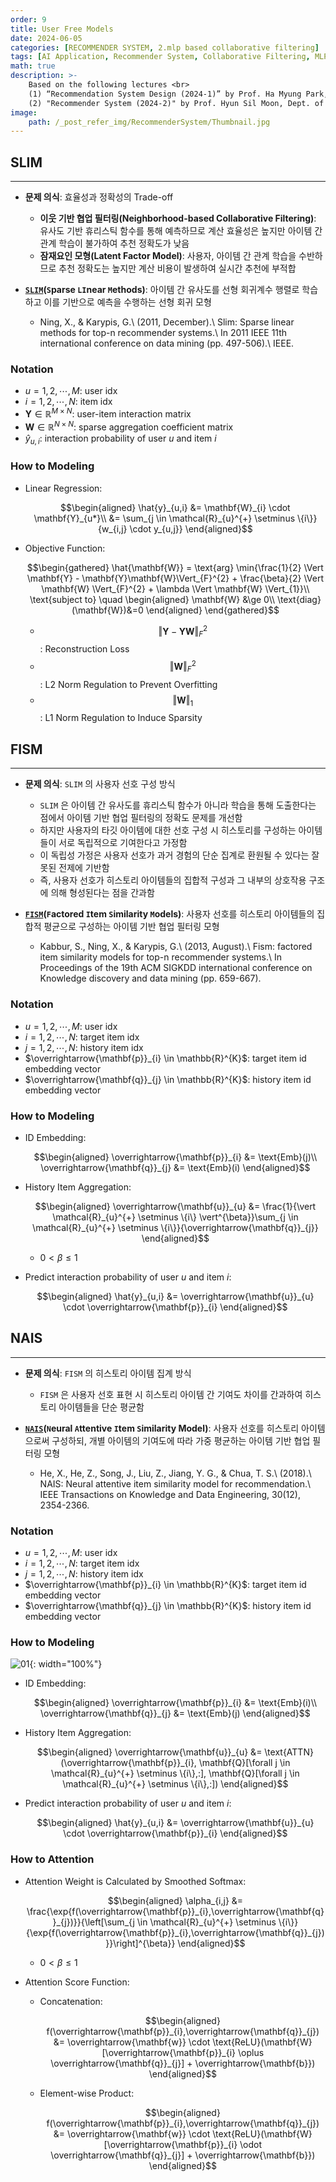 ```yaml
---
order: 9
title: User Free Models
date: 2024-06-05
categories: [RECOMMENDER SYSTEM, 2.mlp based collaborative filtering]
tags: [AI Application, Recommender System, Collaborative Filtering, MLP, Attention Mechanism]
math: true
description: >-
    Based on the following lectures <br>
    (1) “Recommendation System Design (2024-1)” by Prof. Ha Myung Park, Dept. of Artificial Intelligence. College of SW, Kookmin Univ. <br>
    (2) "Recommender System (2024-2)" by Prof. Hyun Sil Moon, Dept. of Data Science, The Grad. School, Kookmin Univ.
image:
    path: /_post_refer_img/RecommenderSystem/Thumbnail.jpg
---
```


## SLIM
-----

- **문제 의식**: 효율성과 정확성의 Trade-off
    - **이웃 기반 협업 필터링(Neighborhood-based Collaborative Filtering)**: 유사도 기반 휴리스틱 함수를 통해 예측하므로 계산 효율성은 높지만 아이템 간 관계 학습이 불가하여 추천 정확도가 낮음
    - **잠재요인 모형(Latent Factor Model)**: 사용자, 아이템 간 관계 학습을 수반하므로 추천 정확도는 높지만 계산 비용이 발생하여 실시간 추천에 부적합

- **[`SLIM`](https://doi.org/10.1109/ICDM.2011.134)(`S`parse `LI`near `M`ethods)**: 아이템 간 유사도를 선형 회귀계수 행렬로 학습하고 이를 기반으로 예측을 수행하는 선형 회귀 모형
    - Ning, X., & Karypis, G.\\
    (2011, December).\\
    Slim: Sparse linear methods for top-n recommender systems.\\
    In 2011 IEEE 11th international conference on data mining (pp. 497-506).\\
    IEEE.

### Notation

- $u=1,2,\cdots,M$: user idx
- $i=1,2,\cdots,N$: item idx
- $\mathbf{Y} \in \mathbb{R}^{M \times N}$: user-item interaction matrix
- $\mathbf{W} \in \mathbb{R}^{N \times N}$: sparse aggregation coefficient matrix
- $\hat{y}_{u,i}$: interaction probability of user $u$ and item $i$

### How to Modeling

- Linear Regression:

    $$\begin{aligned}
    \hat{y}_{u,i}
    &= \mathbf{W}_{i} \cdot \mathbf{Y}_{u*}\\
    &= \sum_{j \in \mathcal{R}_{u}^{+} \setminus \{i\}}{w_{i,j} \cdot y_{u,j}}
    \end{aligned}$$

- Objective Function:

    $$\begin{gathered}
    \hat{\mathbf{W}}
    = \text{arg} \min{\frac{1}{2} \Vert \mathbf{Y} - \mathbf{Y}\mathbf{W}\Vert_{F}^{2} + \frac{\beta}{2} \Vert \mathbf{W} \Vert_{F}^{2} + \lambda \Vert \mathbf{W} \Vert_{1}}\\
    \text{subject to} \quad
    \begin{aligned}
    \mathbf{W} &\ge 0\\
    \text{diag}(\mathbf{W})&=0
    \end{aligned}
    \end{gathered}$$

    - $$\Vert \mathbf{Y} - \mathbf{Y}\mathbf{W}\Vert_{F}^{2}$$: Reconstruction Loss
    - $$\Vert \mathbf{W} \Vert_{F}^{2}$$: L2 Norm Regulation to Prevent Overfitting
    - $$\Vert \mathbf{W} \Vert_{1}$$: L1 Norm Regulation to Induce Sparsity

## FISM
-----

- **문제 의식**: `SLIM` 의 사용자 선호 구성 방식
    - `SLIM` 은 아이템 간 유사도를 휴리스틱 함수가 아니라 학습을 통해 도출한다는 점에서 아이템 기반 협업 필터링의 정확도 문제를 개선함
    - 하지만 사용자의 타깃 아이템에 대한 선호 구성 시 히스토리를 구성하는 아이템들이 서로 독립적으로 기여한다고 가정함
    - 이 독립성 가정은 사용자 선호가 과거 경험의 단순 집계로 환원될 수 있다는 잘못된 전제에 기반함
    - 즉, 사용자 선호가 히스토리 아이템들의 집합적 구성과 그 내부의 상호작용 구조에 의해 형성된다는 점을 간과함

- **[`FISM`](https://doi.org/10.1145/2487575.2487589)(`F`actored `I`tem `S`imilarity `M`odels)**: 사용자 선호를 히스토리 아이템들의 집합적 평균으로 구성하는 아이템 기반 협업 필터링 모형
    - Kabbur, S., Ning, X., & Karypis, G.\\
    (2013, August).\\
    Fism: factored item similarity models for top-n recommender systems.\\
    In Proceedings of the 19th ACM SIGKDD international conference on Knowledge discovery and data mining (pp. 659-667).

### Notation

- $u=1,2,\cdots,M$: user idx
- $i=1,2,\cdots,N$: target item idx
- $j=1,2,\cdots,N$: history item idx
- $\overrightarrow{\mathbf{p}}_{i} \in \mathbb{R}^{K}$: target item id embedding vector
- $\overrightarrow{\mathbf{q}}_{j} \in \mathbb{R}^{K}$: history item id embedding vector

### How to Modeling

- ID Embedding:

    $$\begin{aligned}
    \overrightarrow{\mathbf{p}}_{i}
    &= \text{Emb}(j)\\
    \overrightarrow{\mathbf{q}}_{j}
    &= \text{Emb}(i)
    \end{aligned}$$

- History Item Aggregation:

    $$\begin{aligned}
    \overrightarrow{\mathbf{u}}_{u}
    &= \frac{1}{\vert \mathcal{R}_{u}^{+} \setminus \{i\} \vert^{\beta}}\sum_{j \in \mathcal{R}_{u}^{+} \setminus \{i\}}{\overrightarrow{\mathbf{q}}_{j}}
    \end{aligned}$$

    - $0 < \beta \le 1$

- Predict interaction probability of user $u$ and item $i$:

    $$\begin{aligned}
    \hat{y}_{u,i}
    &= \overrightarrow{\mathbf{u}}_{u} \cdot \overrightarrow{\mathbf{p}}_{i}
    \end{aligned}$$

## NAIS
-----

- **문제 의식**: `FISM` 의 히스토리 아이템 집계 방식
    - `FISM` 은 사용자 선호 표현 시 히스토리 아이템 간 기여도 차이를 간과하여 히스토리 아이템들을 단순 평균함

- **[`NAIS`](https://doi.org/10.1109/TKDE.2018.2831682)(`N`eural `A`ttentive `I`tem `S`imilarity Model)**: 사용자 선호를 히스토리 아이템으로써 구성하되, 개별 아이템의 기여도에 따라 가중 평균하는 아이템 기반 협업 필터링 모형
    - He, X., He, Z., Song, J., Liu, Z., Jiang, Y. G., & Chua, T. S.\\
    (2018).\\
    NAIS: Neural attentive item similarity model for recommendation.\\
    IEEE Transactions on Knowledge and Data Engineering, 30(12), 2354-2366.

### Notation

- $u=1,2,\cdots,M$: user idx
- $i=1,2,\cdots,N$: target item idx
- $j=1,2,\cdots,N$: history item idx
- $\overrightarrow{\mathbf{p}}_{i} \in \mathbb{R}^{K}$: target item id embedding vector
- $\overrightarrow{\mathbf{q}}_{j} \in \mathbb{R}^{K}$: history item id embedding vector

### How to Modeling

![01](/_post_refer_img/RecommenderSystem/02-09-01.png){: width="100%"}

- ID Embedding:

    $$\begin{aligned}
    \overrightarrow{\mathbf{p}}_{i}
    &= \text{Emb}(i)\\
    \overrightarrow{\mathbf{q}}_{j}
    &= \text{Emb}(j)
    \end{aligned}$$

- History Item Aggregation:

    $$\begin{aligned}
    \overrightarrow{\mathbf{u}}_{u}
    &= \text{ATTN}(\overrightarrow{\mathbf{p}}_{i}, \mathbf{Q}[\forall j \in \mathcal{R}_{u}^{+} \setminus \{i\},:], \mathbf{Q}[\forall j \in \mathcal{R}_{u}^{+} \setminus \{i\},:])
    \end{aligned}$$

- Predict interaction probability of user $u$ and item $i$:

    $$\begin{aligned}
    \hat{y}_{u,i}
    &= \overrightarrow{\mathbf{u}}_{u} \cdot \overrightarrow{\mathbf{p}}_{i}
    \end{aligned}$$

### How to Attention

- Attention Weight is Calculated by Smoothed Softmax:

    $$\begin{aligned}
    \alpha_{i,j}
    &= \frac{\exp{f(\overrightarrow{\mathbf{p}}_{i},\overrightarrow{\mathbf{q}}_{j})}}{\left[\sum_{j \in \mathcal{R}_{u}^{+} \setminus \{i\}}{\exp{f(\overrightarrow{\mathbf{p}}_{i},\overrightarrow{\mathbf{q}}_{j})}}\right]^{\beta}}
    \end{aligned}$$

    - $0 < \beta \le 1$

- Attention Score Function:

    - Concatenation:

        $$\begin{aligned}
        f(\overrightarrow{\mathbf{p}}_{i},\overrightarrow{\mathbf{q}}_{j})
        &= \overrightarrow{\mathbf{w}} \cdot \text{ReLU}(\mathbf{W}[\overrightarrow{\mathbf{p}}_{i} \oplus \overrightarrow{\mathbf{q}}_{j}] + \overrightarrow{\mathbf{b}})
        \end{aligned}$$

    - Element-wise Product:

        $$\begin{aligned}
        f(\overrightarrow{\mathbf{p}}_{i},\overrightarrow{\mathbf{q}}_{j})
        &= \overrightarrow{\mathbf{w}} \cdot \text{ReLU}(\mathbf{W}[\overrightarrow{\mathbf{p}}_{i} \odot \overrightarrow{\mathbf{q}}_{j}] + \overrightarrow{\mathbf{b}})
        \end{aligned}$$